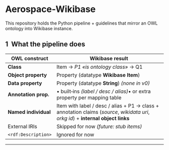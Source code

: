 # Aerospace-Wikibase
This repository holds the Python pipeline + guidelines that mirror an OWL ontology into Wikibase instance.
## 1  What the pipeline does

| OWL construct        | Wikibase result                                                                                                                   |
| -------------------- | --------------------------------------------------------------------------------------------------------------------------------- |
| **Class**            | Item → *P1 «is ontology class»* → Q1                                                                                              |
| **Object property**  | Property (datatype **Wikibase Item**)                                                                                             |
| **Data property**    | Property (datatype **String**) *(none in v0)*                                                                                     |
| **Annotation prop.** | • built‑ins *(label / desc / alias)*• or extra property per mapping table                                                         |
| **Named individual** | Item with label / desc / alias + P1 → class + annotation claims (*source*, *wikidata uri*, *orkg id*) + **internal object links** |
| External IRIs        | Skipped for now *(future: stub items)*                                                                                            |
| `<rdf:Description>`  | Ignored for now                                                                                                                   |

---

